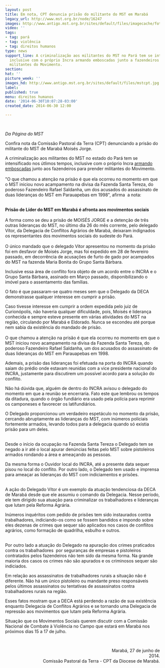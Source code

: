 ```yaml
---
layout: post
title: Em nota, CPT denuncia prisão do militante do MST em Marabá
legacy_url: http://www.mst.org.br/node/16247
images: http://www.antigo.mst.org.br/sites/default/files/imagecache/foto_destaque/mstcpt.jpg
video: ''
tags:
- tag: pará
- tag: violência
- tag: direitos humanos
type: news
support_line: A criminalização aos militantes do MST no Pará tem se intensificado,
  inclusive com o próprio Incra armando emboscadas junto a fazendeiros para prender
  militantes do Movimento.
section: 
hat: ''
picture_week: ''
images_hd: http://www.antigo.mst.org.br/sites/default/files/mstcpt.jpg
label: 
published: true
menu: direitos humanos
date: '2014-06-30T10:07:28-03:00'
created_date: 2014-06-30 12:00

---
```

<p>&nbsp;</p><p><em>Da Página do MST</em></p><p>Confira nota da Comissão Pastoral da Terra (CPT) denunciando a prisão do militante do MST&nbsp;de Marabá Moisés Jorge.</p><p>A criminalização aos militantes do MST no estado do Pará tem se intensificado nos útlimos tempos, inclusive com o próprio Incra <a href="http://www.mst.org.br/node/16243">armando emboscadas</a> junto aos fazendeiros para prender militantes do Movimento. <br><br>"O que chamou a atenção na prisão é que ela ocorreu no momento em que o  MST iniciou novo acampamento na divisa da Fazenda Santa Tereza, do  poderoso Fazendeiro Rafael Saldanha, um dos acusados do assassinato de  duas lideranças do MST em Parauapebas em 1998", afirma&nbsp; a nota:</p><p style="text-align: left;"><strong><br>Prisão de Líder do MST&nbsp;em Marabá é afronta aos movimentos sociais</strong><br>&nbsp;<br>A forma como se deu a prisão de MOISÉS JORGE e a detenção de três outras lideranças do MST, no último dia 26 do mês corrente, pelo delegado Vítor, da Delegacia de Conflitos Agrários de Marabá, deixaram indignados os representantes dos movimentos sociais do sudeste do Pará.<br><br>O único mandado que o delegado Vítor apresentou no momento da prisão foi em desfavor de Moisés Jorge, mas foi expedido em 28 de fevereiro passado, em decorrência de acusações de furto de gado por acampados do MST na fazenda Maria Bonita do Grupo Santa Bárbara.&nbsp;</p><p>Inclusive essa área de conflito fora objeto de um acordo entre o INCRA e o Grupo Santa Bárbara, assinado em Março passado, disponibilizando o imóvel para o assentamento das famílias.</p><p>O fato é que passaram-se quatro meses sem que o Delegado da DECA demonstrasse qualquer interesse em cumprir a prisão.&nbsp;</p><p>Caso tivesse interesse em cumprir a ordem expedida pelo juiz de Curionópolis, não haveria qualquer dificuldade, pois, Moisés é liderança conhecida e sempre esteve presente em várias atividades do MST na região, circulando por Marabá e Eldorado. Nunca se escondeu até porque nem sabia da existência do mandado de prisão.<br><br>O que chamou a atenção na prisão é que ela ocorreu no momento em que o MST iniciou novo acampamento na divisa da Fazenda Santa Tereza, do poderoso Fazendeiro Rafael Saldanha, um dos acusados do assassinato de duas lideranças do MST em Parauapebas em 1998.</p><p>Ademais, a prisão das lideranças foi efetuada na porta do INCRA quando saiam do prédio onde estavam reunidas com a vice presidente nacional do INCRA, justamente para discutirem um possível acordo para a solução do conflito.</p><p>Não há dúvida que, alguém de dentro do INCRA avisou o delegado do momento em que a reunião se encerraria. Fato este que lembrou os tempos da ditadura, quando o órgão fundiário era usado pela polícia para reprimir os camponeses e favorecer os latifundiários.</p><p>O Delegado proporcionou um verdadeiro espetáculo no momento da prisão, cercando abruptamente as lideranças do MST, com inúmeros policiais fortemente armados, levando todos para a delegacia quando só existia prisão para um deles.<br>&nbsp;</p><p>Desde o início da ocupação na Fazenda Santa Tereza o Delegado tem se negado a ir até o local apurar denúncias feitas pelo MST sobre pistoleiros armados rondando a área e ameaçando as pessoas.</p><p>Da mesma forma o Ouvidor local do INCRA, até a presente data sequer pisou no local do conflito. Por outro lado, o Delegado tem usado e imprensa para ameaçar as lideranças do MST com indiciamentos e prisões.<br>&nbsp;</p><p>A ação do Delegado Vítor é um exemplo da atuação tendenciosa da DECA de Marabá desde que ele assumiu o comando da Delegacia. Nesse período, ele tem dirigido sua atuação para criminalizar os trabalhadores e lideranças que lutam pela Reforma Agrária.</p><p>Inúmeros inquéritos com pedido de prisões tem sido instaurados contra trabalhadores, indiciando-os como se fossem bandidos e impondo sobre eles dezenas de crimes que sequer são aplicados nos casos de conflitos agrários, como formação de quadrilha, esbulho e outros.<br>&nbsp;</p><p>Por outro lado a atuação do Delegado na apuração dos crimes praticados contra os trabalhadores&nbsp; por seguranças de empresas e pistoleiros contratados pelos fazendeiros não tem sido da mesma forma. Na grande maioria dos casos os crimes não são apurados e os criminosos sequer são indiciados.</p><p>Em relação aos assassinatos de trabalhadores rurais a situação não é diferente. Não há um único pistoleiro ou mandante preso responsáveis pelos últimos assassinatos ou tentativas de assassinatos contra trabalhadores rurais na região.</p><p>Esses fatos mostram que a DECA está perdendo a razão de sua existência enquanto Delegacia de Conflitos Agrários e se tornando uma Delegacia de repressão aos movimentos que lutam pela Reforma Agrária.</p><p style="text-align: left;">Situação que os Movimentos Sociais querem discutir com a Comissão Nacional de Combate à Violência no Campo que estará em Marabá nos próximos dias 15 a 17 de julho.</p><p>&nbsp;</p><p style="text-align: right;">&nbsp; &nbsp; &nbsp; &nbsp; &nbsp; &nbsp; &nbsp; &nbsp; &nbsp; &nbsp; &nbsp; &nbsp; &nbsp; &nbsp; &nbsp; &nbsp; &nbsp; &nbsp; &nbsp; &nbsp; &nbsp; &nbsp; &nbsp; &nbsp; &nbsp; &nbsp; &nbsp; &nbsp; &nbsp; &nbsp; &nbsp; &nbsp; &nbsp; &nbsp; &nbsp; &nbsp; &nbsp; &nbsp; &nbsp; &nbsp; &nbsp; &nbsp; &nbsp;Marabá, 27 de junho de 2014.<br>Comissão Pastoral da Terra - CPT da Diocese de Marabá.</p><p style="text-align: right;">&nbsp;</p>
